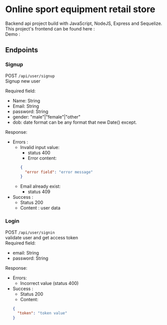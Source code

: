 # Online sport equipment retail store

Backend api project build with JavaScript, NodeJS, Express and Sequelize.  
This project's frontend can be found here :  
Demo :

## Endpoints

### Signup

POST `/api/user/signup`  
Signup new user

Required field:

- Name: String
- Email: String
- password: String
- gender: "male"|"female"|"other"
- dob: date format can be any format that new Date() except.

Response:

- Errors :
  - Invalid input value:
    - status 400
    - Error content:
    ```json
    {
      "error field": "error message"
    }
    ```
  - Email already exist:
    - status 409
- Success :
  - Status 200
  - Content : user data

### Login

POST `/api/user/signin`  
validate user and get access token  
Required field:

- email: String
- password: String

Response:

- Errors:
  - Incorrect value (status 400)
- Success :
  - Status 200
  - Content:
  ```json
  {
    "token": "token value"
  }
  ```
